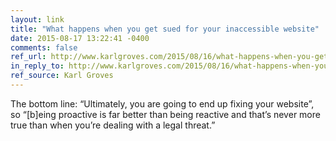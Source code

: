 ```yaml
---
layout: link
title: "What happens when you get sued for your inaccessible website"
date: 2015-08-17 13:22:41 -0400
comments: false
ref_url: http://www.karlgroves.com/2015/08/16/what-happens-when-you-get-sued-for-your-inaccessible-website/
in_reply_to: http://www.karlgroves.com/2015/08/16/what-happens-when-you-get-sued-for-your-inaccessible-website/
ref_source: Karl Groves
---
```


The bottom line: “Ultimately, you are going to end up fixing your website”, so “[b]eing proactive is far better than being reactive and that’s never more true than when you’re dealing with a legal threat.”